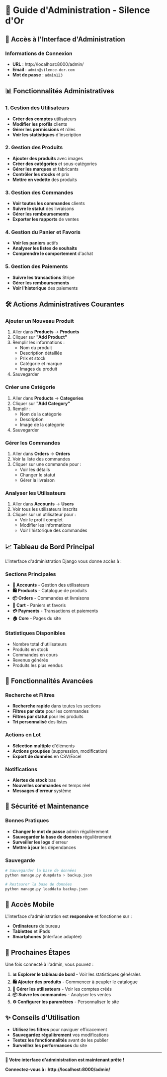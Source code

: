 # 🔐 Guide d'Administration - Silence d'Or

## 🚀 **Accès à l'Interface d'Administration**

### **Informations de Connexion**
- **URL** : http://localhost:8000/admin/
- **Email** : `admin@silence-dor.com`
- **Mot de passe** : `admin123`

## 📊 **Fonctionnalités Administratives**

### **1. Gestion des Utilisateurs**
- **Créer des comptes** utilisateurs
- **Modifier les profils** clients
- **Gérer les permissions** et rôles
- **Voir les statistiques** d'inscription

### **2. Gestion des Produits**
- **Ajouter des produits** avec images
- **Créer des catégories** et sous-catégories
- **Gérer les marques** et fabricants
- **Contrôler les stocks** et prix
- **Mettre en vedette** des produits

### **3. Gestion des Commandes**
- **Voir toutes les commandes** clients
- **Suivre le statut** des livraisons
- **Gérer les remboursements**
- **Exporter les rapports** de ventes

### **4. Gestion du Panier et Favoris**
- **Voir les paniers** actifs
- **Analyser les listes de souhaits**
- **Comprendre le comportement** d'achat

### **5. Gestion des Paiements**
- **Suivre les transactions** Stripe
- **Gérer les remboursements**
- **Voir l'historique** des paiements

## 🛠️ **Actions Administratives Courantes**

### **Ajouter un Nouveau Produit**
1. Aller dans **Products** → **Products**
2. Cliquer sur **"Add Product"**
3. Remplir les informations :
   - Nom du produit
   - Description détaillée
   - Prix et stock
   - Catégorie et marque
   - Images du produit
4. Sauvegarder

### **Créer une Catégorie**
1. Aller dans **Products** → **Categories**
2. Cliquer sur **"Add Category"**
3. Remplir :
   - Nom de la catégorie
   - Description
   - Image de la catégorie
4. Sauvegarder

### **Gérer les Commandes**
1. Aller dans **Orders** → **Orders**
2. Voir la liste des commandes
3. Cliquer sur une commande pour :
   - Voir les détails
   - Changer le statut
   - Gérer la livraison

### **Analyser les Utilisateurs**
1. Aller dans **Accounts** → **Users**
2. Voir tous les utilisateurs inscrits
3. Cliquer sur un utilisateur pour :
   - Voir le profil complet
   - Modifier les informations
   - Voir l'historique des commandes

## 📈 **Tableau de Bord Principal**

L'interface d'administration Django vous donne accès à :

### **Sections Principales**
- **👥 Accounts** - Gestion des utilisateurs
- **🛍️ Products** - Catalogue de produits
- **📦 Orders** - Commandes et livraisons
- **🛒 Cart** - Paniers et favoris
- **💳 Payments** - Transactions et paiements
- **🏠 Core** - Pages du site

### **Statistiques Disponibles**
- Nombre total d'utilisateurs
- Produits en stock
- Commandes en cours
- Revenus générés
- Produits les plus vendus

## 🔧 **Fonctionnalités Avancées**

### **Recherche et Filtres**
- **Recherche rapide** dans toutes les sections
- **Filtres par date** pour les commandes
- **Filtres par statut** pour les produits
- **Tri personnalisé** des listes

### **Actions en Lot**
- **Sélection multiple** d'éléments
- **Actions groupées** (suppression, modification)
- **Export de données** en CSV/Excel

### **Notifications**
- **Alertes de stock** bas
- **Nouvelles commandes** en temps réel
- **Messages d'erreur** système

## 🚨 **Sécurité et Maintenance**

### **Bonnes Pratiques**
- **Changer le mot de passe** admin régulièrement
- **Sauvegarder la base de données** régulièrement
- **Surveiller les logs** d'erreur
- **Mettre à jour** les dépendances

### **Sauvegarde**
```bash
# Sauvegarder la base de données
python manage.py dumpdata > backup.json

# Restaurer la base de données
python manage.py loaddata backup.json
```

## 📱 **Accès Mobile**

L'interface d'administration est **responsive** et fonctionne sur :
- **Ordinateurs** de bureau
- **Tablettes** et iPads
- **Smartphones** (interface adaptée)

## 🎯 **Prochaines Étapes**

Une fois connecté à l'admin, vous pouvez :

1. **📊 Explorer le tableau de bord** - Voir les statistiques générales
2. **🛍️ Ajouter des produits** - Commencer à peupler le catalogue
3. **👥 Gérer les utilisateurs** - Voir les comptes créés
4. **📦 Suivre les commandes** - Analyser les ventes
5. **⚙️ Configurer les paramètres** - Personnaliser le site

## ✨ **Conseils d'Utilisation**

- **Utilisez les filtres** pour naviguer efficacement
- **Sauvegardez régulièrement** vos modifications
- **Testez les fonctionnalités** avant de les publier
- **Surveillez les performances** du site

---

**🎉 Votre interface d'administration est maintenant prête !**

**Connectez-vous à : http://localhost:8000/admin/**

